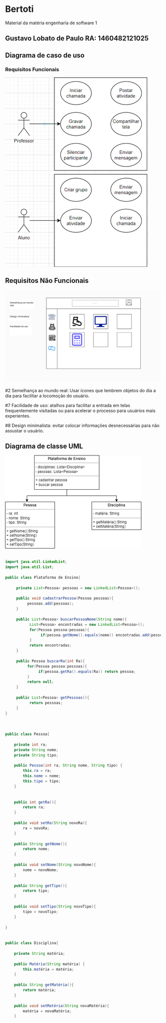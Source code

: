 # Bertoti
Material da matéria engenharia de software 1

## Gustavo Lobato de Paulo RA: 1460482121025

## Diagrama de caso de uso

### Requisitos Funcionais

<img src = "https://github.com/Gustavoldp/Bertoti/blob/master/requisito%20funcional.png">

## Requisitos Não Funcionais


<img src="https://github.com/Gustavoldp/Bertoti/blob/master/euristicas.png">

#2 Semelhança ao mundo real: Usar ícones que lembrem objetos do dia a dia para facilitar a locomoção do usuário.

#7 Facilidade de uso: atalhos para facilitar a entrada em telas frequentemente visitadas ou para acelerar o processo para usuários mais experientes.

#8 Design minimalista: evitar colocar informações desnecessárias para não assustar o usuário.



## Diagrama de classe UML

<img src = "https://github.com/Gustavoldp/Bertoti/blob/master/UML.drawio.png">

~~~java

import java.util.LinkedList;
import java.util.List;

public class Plataforma de Ensino{

     private List<Pessoa> pessoas = new LinkedList<Pessoa>();

     public void cadastrarPessoa(Pessoa pessoas){
          pessoas.add(pessoas);
     }

     public List<Pessoa> buscarPessoaNome(String nome){
           List<Pessoa> encontradas = new LinkedList<Pessoa>();
           for(Pessoa pessoa:pessoas){
                if(pessoa.getNome().equals(nome)) encontradas.add(pessoa);
           }
           return encontradas;
     }

     public Pessoa buscarRa(int Ra){
          for(Pessoa pessoa:pessoas){
               if(pessoa.getRa().equals(Ra)) return pessoa; 
          }
          return null;
     }

     public List<Pessoa> getPessoas(){
           return pessoas;
     }
}



public class Pessoa{
	
	private int ra;
	private String nome;
	private String tipo;
	
	public Pessoa(int ra, String nome, String tipo) {
		this.ra = ra;
		this.nome = nome;
		this.tipo = tipo;
	}


	public int getRa(){
		return ra;
	}
	
	public void setRa(String novoRa){
		ra = novoRa;
	}

	public String getNome(){
		return nome;
	}
	
	public void setNome(String novoNome){
		nome = novoNome;
	}

	public String getTipo(){
		return tipo;
	}
	
	public void setTipo(String novoTipo){
		tipo = novoTipo;
	}

}


public class Disciplina{
	
	private String matéria;
		
	public Matéria(String matéria) {
		this.matéria = matéria;
	}

	public String getMatéria(){
		return matéria;
	}
	
	public void setMatéria(String novaMatéria){
		matéria = novaMatéria;
	}
~~~


